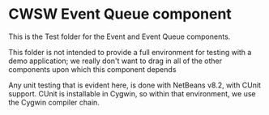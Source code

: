 <!-- @page cwsw_eventqueue_test Unit Test: Overview: Architecture (Integration Project) -->

# CWSW Event Queue component

This is the Test folder for the Event and Event Queue components.

This folder is not intended to provide a full environment for testing with a demo application; we really don't want to drag in all of the other components upon which this component depends

Any unit testing that is evident here, is done with NetBeans v8.2, with CUnit support. CUnit is installable in Cygwin, so within that environment, we use the Cygwin compiler chain.
